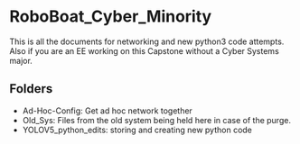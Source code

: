 # RoboBoat_Cyber_Minority

This is all the documents for networking and new python3 code attempts. Also if you are an EE working on this Capstone without a Cyber Systems major.

## Folders

- Ad-Hoc-Config: Get ad hoc network together
- Old_Sys: Files from the old system being held here in case of the purge. 
- YOLOV5_python_edits: storing and creating new python code
